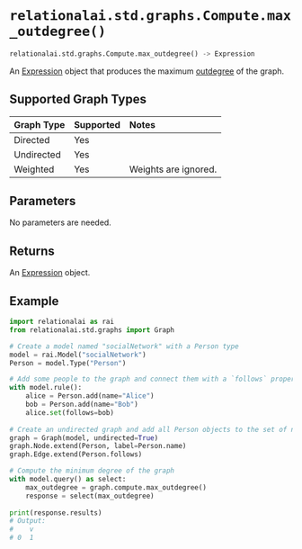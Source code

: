 # `relationalai.std.graphs.Compute.max_outdegree()`

```python
relationalai.std.graphs.Compute.max_outdegree() -> Expression
```

An [Expression](docs/api_reference/python/Expression.md) object that produces
the maximum [outdegree](./outdegree.md) of the graph.

## Supported Graph Types

| Graph Type | Supported | Notes |
| :--- | :--- | :------ |
| Directed | Yes |   |
| Undirected | Yes |   |
| Weighted | Yes | Weights are ignored. |

## Parameters

No parameters are needed.

## Returns

An [Expression](docs/api_reference/python/Expression.md) object.

## Example

```python
import relationalai as rai
from relationalai.std.graphs import Graph

# Create a model named "socialNetwork" with a Person type
model = rai.Model("socialNetwork")
Person = model.Type("Person")

# Add some people to the graph and connect them with a `follows` property
with model.rule():
    alice = Person.add(name="Alice")
    bob = Person.add(name="Bob")
    alice.set(follows=bob)
    
# Create an undirected graph and add all Person objects to the set of nodes
graph = Graph(model, undirected=True)
graph.Node.extend(Person, label=Person.name)
graph.Edge.extend(Person.follows)

# Compute the minimum degree of the graph
with model.query() as select:
    max_outdegree = graph.compute.max_outdegree()
    response = select(max_outdegree)
    
print(response.results)
# Output:
#    v
# 0  1
```
